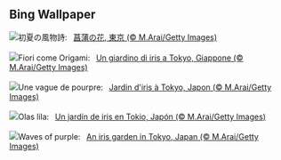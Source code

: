 ## Bing Wallpaper
![](https://www.bing.com/th?id=OHR.IrisGarden_JA-JP1134821751_UHD.jpg&w=1000)初夏の風物詩:&nbsp;&ensp;[菖蒲の花, 東京 (© M.Arai/Getty Images)](https://www.bing.com/th?id=OHR.IrisGarden_JA-JP1134821751_UHD.jpg)
<br><br/>
![](https://www.bing.com/th?id=OHR.IrisGarden_IT-IT5909103768_UHD.jpg&w=1000)Fiori come Origami:&nbsp;&ensp;[Un giardino di iris a Tokyo, Giappone (© M.Arai/Getty Images)](https://www.bing.com/th?id=OHR.IrisGarden_IT-IT5909103768_UHD.jpg)
<br><br/>
![](https://www.bing.com/th?id=OHR.IrisGarden_FR-FR6726071094_UHD.jpg&w=1000)Une vague de pourpre:&nbsp;&ensp;[Jardin d'iris à Tokyo, Japon (© M.Arai/Getty Images)](https://www.bing.com/th?id=OHR.IrisGarden_FR-FR6726071094_UHD.jpg)
<br><br/>
![](https://www.bing.com/th?id=OHR.IrisGarden_ES-ES1321322600_UHD.jpg&w=1000)Olas lila:&nbsp;&ensp;[Un jardín de iris en Tokio, Japón (© M.Arai/Getty Images)](https://www.bing.com/th?id=OHR.IrisGarden_ES-ES1321322600_UHD.jpg)
<br><br/>
![](https://www.bing.com/th?id=OHR.IrisGarden_EN-GB5718894577_UHD.jpg&w=1000)Waves of purple:&nbsp;&ensp;[An iris garden in Tokyo, Japan (© M.Arai/Getty Images)](https://www.bing.com/th?id=OHR.IrisGarden_EN-GB5718894577_UHD.jpg)
<br><br/>
